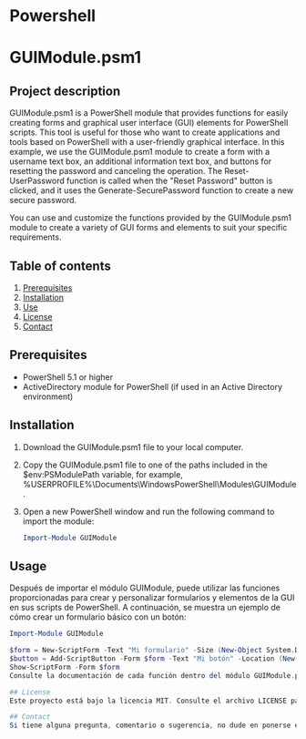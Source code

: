 
# Powershell
# GUIModule.psm1

## Project description

GUIModule.psm1 is a PowerShell module that provides functions for easily creating forms and graphical user interface (GUI) elements for PowerShell scripts. This tool is useful for those who want to create applications and tools based on PowerShell with a user-friendly graphical interface. In this example, we use the GUIModule.psm1 module to create a form with a username text box, an additional information text box, and buttons for resetting the password and canceling the operation. The Reset-UserPassword function is called when the "Reset Password" button is clicked, and it uses the Generate-SecurePassword function to create a new secure password.

You can use and customize the functions provided by the GUIModule.psm1 module to create a variety of GUI forms and elements to suit your specific requirements.

## Table of contents

1. [Prerequisites](#prerequsites)
2. [Installation](#installation)
3. [Use](#use)
4. [License](#license)
5. [Contact](#contact)

## Prerequisites

- PowerShell 5.1 or higher
- ActiveDirectory module for PowerShell (if used in an Active Directory environment)

## Installation

1. Download the GUIModule.psm1 file to your local computer.
2. Copy the GUIModule.psm1 file to one of the paths included in the $env:PSModulePath variable, for example, %USERPROFILE%\Documents\WindowsPowerShell\Modules\GUIModule.
3. Open a new PowerShell window and run the following command to import the module:

   ```powershell
   Import-Module GUIModule

## Usage
Después de importar el módulo GUIModule, puede utilizar las funciones proporcionadas para crear y personalizar formularios y elementos de la GUI en sus scripts de PowerShell. A continuación, se muestra un ejemplo de cómo crear un formulario básico con un botón:

```powershell
Import-Module GUIModule

$form = New-ScriptForm -Text "Mi formulario" -Size (New-Object System.Drawing.Size(300, 200))
$button = Add-ScriptButton -Form $form -Text "Mi botón" -Location (New-Object System.Drawing.Point(100, 100))
Show-ScriptForm -Form $form
Consulte la documentación de cada función dentro del módulo GUIModule.psm1 para obtener más información sobre cómo utilizar y personalizar los elementos de la GUI.

## License
Este proyecto está bajo la licencia MIT. Consulte el archivo LICENSE para obtener más detalles.

## Contact
Si tiene alguna pregunta, comentario o sugerencia, no dude en ponerse en contacto conmigo a través de mi dirección de correo electrónico: ejemplo@email.com




